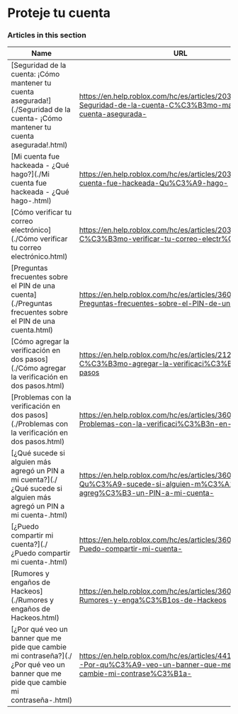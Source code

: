 # Proteje tu cuenta  
### Articles in this section
Name|URL
-|-
[Seguridad de la cuenta: ¡Cómo mantener tu cuenta asegurada!](./Seguridad de la cuenta- ¡Cómo mantener tu cuenta asegurada!.html) |https://en.help.roblox.com/hc/es/articles/203313380-Seguridad-de-la-cuenta-C%C3%B3mo-mantener-tu-cuenta-asegurada-
[Mi cuenta fue hackeada - ¿Qué hago?](./Mi cuenta fue hackeada - ¿Qué hago-.html) |https://en.help.roblox.com/hc/es/articles/203313390-Mi-cuenta-fue-hackeada-Qu%C3%A9-hago-
[Cómo verificar tu correo electrónico](./Cómo verificar tu correo electrónico.html) |https://en.help.roblox.com/hc/es/articles/203313350-C%C3%B3mo-verificar-tu-correo-electr%C3%B3nico
[Preguntas frecuentes sobre el PIN de una cuenta](./Preguntas frecuentes sobre el PIN de una cuenta.html) |https://en.help.roblox.com/hc/es/articles/360000239523-Preguntas-frecuentes-sobre-el-PIN-de-una-cuenta
[Cómo agregar la verificación en dos pasos](./Cómo agregar la verificación en dos pasos.html) |https://en.help.roblox.com/hc/es/articles/212459863-C%C3%B3mo-agregar-la-verificaci%C3%B3n-en-dos-pasos
[Problemas con la verificación en dos pasos](./Problemas con la verificación en dos pasos.html) |https://en.help.roblox.com/hc/es/articles/360000350706-Problemas-con-la-verificaci%C3%B3n-en-dos-pasos
[¿Qué sucede si alguien más agregó un PIN a mi cuenta?](./¿Qué sucede si alguien más agregó un PIN a mi cuenta-.html) |https://en.help.roblox.com/hc/es/articles/360031316752--Qu%C3%A9-sucede-si-alguien-m%C3%A1s-agreg%C3%B3-un-PIN-a-mi-cuenta-
[¿Puedo compartir mi cuenta?](./¿Puedo compartir mi cuenta-.html) |https://en.help.roblox.com/hc/es/articles/360000236103--Puedo-compartir-mi-cuenta-
[Rumores y engaños de Hackeos](./Rumores y engaños de Hackeos.html) |https://en.help.roblox.com/hc/es/articles/360000240346-Rumores-y-enga%C3%B1os-de-Hackeos
[¿Por qué veo un banner que me pide que cambie mi contraseña?](./¿Por qué veo un banner que me pide que cambie mi contraseña-.html) |https://en.help.roblox.com/hc/es/articles/4416940180500--Por-qu%C3%A9-veo-un-banner-que-me-pide-que-cambie-mi-contrase%C3%B1a-